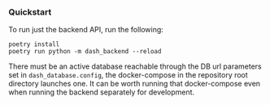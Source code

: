
### Quickstart
To run just the backend API, run the following:

```
poetry install
poetry run python -m dash_backend --reload
```
There must be an active database reachable through the DB url parameters set in `dash_database.config`, the docker-compose in the repository root directory launches one. It can be worth running that docker-compose even when running the backend separately for development.